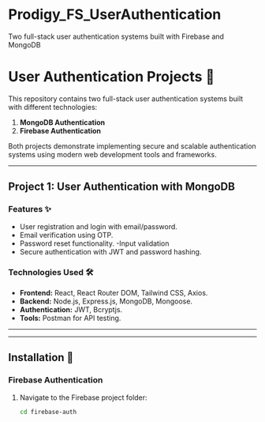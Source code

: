 # Prodigy_FS_UserAuthentication
Two full-stack user authentication systems built with Firebase and MongoDB
# User Authentication Projects 🔐

This repository contains two full-stack user authentication systems built with different technologies:

1. **MongoDB Authentication**
2. **Firebase Authentication**

Both projects demonstrate implementing secure and scalable authentication systems using modern web development tools and frameworks.

---
## Project 1: User Authentication with MongoDB

### Features ✨
- User registration and login with email/password.
- Email verification using OTP.
- Password reset functionality.
-Input validation
- Secure authentication with JWT and password hashing.

### Technologies Used 🛠️
- **Frontend:** React, React Router DOM, Tailwind CSS, Axios.
- **Backend:** Node.js, Express.js, MongoDB, Mongoose.
- **Authentication:** JWT, Bcryptjs.
- **Tools:** Postman for API testing.

---

---

## Installation 🚀

### Firebase Authentication
1. Navigate to the Firebase project folder:
   ```bash
   cd firebase-auth
